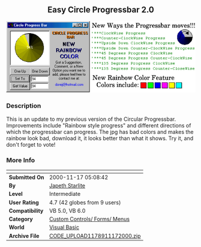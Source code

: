 ﻿<div align="center">

## Easy Circle Progressbar 2\.0

<img src="PIC200011171817332643.jpg">
</div>

### Description

This is an update to my previous version of the Circular Progressbar. Improvements include "Rainbow style progress" and different directions of which the progressbar can progress. The jpg has bad colors and makes the rainbow look bad, download it, it looks better than what it shows. Try it, and don't forget to vote!
 
### More Info
 


<span>             |<span>
---                |---
**Submitted On**   |2000-11-17 05:08:42
**By**             |[Japeth Starlite](https://github.com/Planet-Source-Code/PSCIndex/blob/master/ByAuthor/japeth-starlite.md)
**Level**          |Intermediate
**User Rating**    |4.7 (42 globes from 9 users)
**Compatibility**  |VB 5\.0, VB 6\.0
**Category**       |[Custom Controls/ Forms/  Menus](https://github.com/Planet-Source-Code/PSCIndex/blob/master/ByCategory/custom-controls-forms-menus__1-4.md)
**World**          |[Visual Basic](https://github.com/Planet-Source-Code/PSCIndex/blob/master/ByWorld/visual-basic.md)
**Archive File**   |[CODE\_UPLOAD1178911172000\.zip](https://github.com/Planet-Source-Code/japeth-starlite-easy-circle-progressbar-2-0__1-12850/archive/master.zip)









